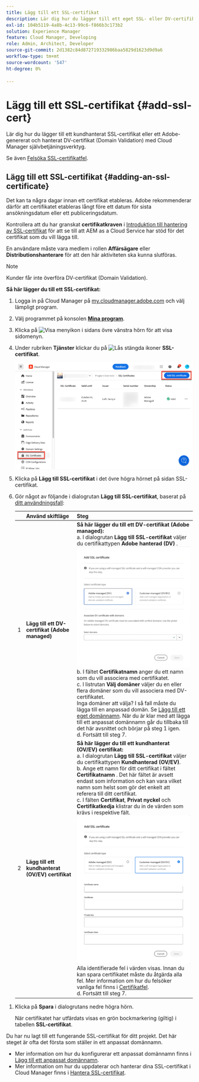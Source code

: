 ```yaml
---
title: Lägg till ett SSL-certifikat
description: Lär dig hur du lägger till ett eget SSL- eller DV-certifikat (Domain Validation) med Cloud Manager självbetjäningsverktyg.
exl-id: 104b5119-4a8b-4c13-99c6-f866b3c173b2
solution: Experience Manager
feature: Cloud Manager, Developing
role: Admin, Architect, Developer
source-git-commit: 2d1382c84d872719332986baa5829d1623d9d9a6
workflow-type: tm+mt
source-wordcount: '547'
ht-degree: 0%

---
```



# Lägg till ett SSL-certifikat {#add-ssl-cert}

Lär dig hur du lägger till ett kundhanterat SSL-certifikat eller ett Adobe-genererat och hanterat DV-certifikat (Domain Validation) med Cloud Manager självbetjäningsverktyg.

Se även [Felsöka SSL-certifikatfel](/help/implementing/cloud-manager/managing-ssl-certifications/troubleshoot-ssl-cert.md).

## Lägg till ett SSL-certifikat {#adding-an-ssl-certificate}

Det kan ta några dagar innan ett certifikat etableras. Adobe rekommenderar därför att certifikatet etableras långt före ett datum för sista ansökningsdatum eller ett publiceringsdatum.

Kontrollera att du har granskat **certifikatkraven** i [Introduktion till hantering av SSL-certifikat](/help/implementing/cloud-manager/managing-ssl-certifications/introduction-to-ssl-certificates.md#requirements) för att se till att AEM as a Cloud Service har stöd för det certifikat som du vill lägga till.

En användare måste vara medlem i rollen **Affärsägare** eller **Distributionshanterare** för att den här aktiviteten ska kunna slutföras.

>[!NOTE]
>
>Kunder får inte överföra DV-certifikat (Domain Validation).

**Så här lägger du till ett SSL-certifikat:**

1. Logga in på Cloud Manager på [my.cloudmanager.adobe.com](https://my.cloudmanager.adobe.com/) och välj lämpligt program.
1. Välj programmet på konsolen **[Mina program](/help/implementing/cloud-manager/navigation.md#my-programs)**.
1. Klicka på ![Visa menyikon](https://spectrum.adobe.com/static/icons/workflow_18/Smock_ShowMenu_18_N.svg) i sidans övre vänstra hörn för att visa sidomenyn.
1. Under rubriken **Tjänster** klickar du på ![Lås stängda ikoner](https://spectrum.adobe.com/static/icons/workflow_18/Smock_LockClosed_18_N.svg) **SSL-certifikat**.

   ![Lägger till ett SSL-certifikat](/help/implementing/cloud-manager/assets/ssl/ssl-cert-add.png)

1. Klicka på **Lägg till SSL-certifikat** i det övre högra hörnet på sidan SSL-certifikat.

1. Gör något av följande i dialogrutan **Lägg till SSL-certifikat**, baserat på [ditt användningsfall](/help/implementing/cloud-manager/managing-ssl-certifications/introduction-to-ssl-certificates.md):

   | | Använd skiftläge | Steg |
   | --- | --- | --- |
   | 1 | **Lägg till ett DV-certifikat (Adobe managed)** | **Så här lägger du till ett DV-certifikat (Adobe managed):**<br> a. I dialogrutan **Lägg till SSL-certifikat** väljer du certifikattypen **Adobe hanterad (DV)** .<br>![Lägg till ett DV-certifikat](/help/implementing/cloud-manager/assets/ssl/add-dv-certificate.png)<br>b. I fältet **Certifikatnamn** anger du ett namn som du vill associera med certifikatet.<br>c. I listrutan **Välj domäner** väljer du en eller flera domäner som du vill associera med DV-certifikatet.<br>Inga domäner att välja? I så fall måste du lägga till en anpassad domän. Se [Lägg till ett eget domännamn](/help/implementing/cloud-manager/custom-domain-names/add-custom-domain-name.md). När du är klar med att lägga till ett anpassat domännamn går du tillbaka till det här avsnittet och börjar på steg 1 igen.<br>d. Fortsätt till steg 7. |
   | 2 | **Lägg till ett kundhanterat (OV/EV) certifikat** | **Så här lägger du till ett kundhanterat (OV/EV) certifikat:**<br> a. I dialogrutan **Lägg till SSL-certifikat** väljer du certifikattypen **Kundhanterad (OV/EV)**.<br>b. Ange ett namn för ditt certifikat i fältet **Certifikatnamn** . Det här fältet är avsett endast som information och kan vara vilket namn som helst som gör det enkelt att referera till ditt certifikat.<br>c. I fälten **Certifikat**, **Privat nyckel** och **Certifikatkedja** klistrar du in de värden som krävs i respektive fält.<br>![Dialogrutan Lägg till SSL-certifikat](/help/implementing/cloud-manager/assets/ssl/ssl-cert-02.png)<br>Alla identifierade fel i värden visas. Innan du kan spara certifikatet måste du åtgärda alla fel. Mer information om hur du felsöker vanliga fel finns i [Certifikatfel](#certificate-errors).<br>d. Fortsätt till steg 7. |

<!--
    **Add an SSL certificate:**
    1. Select the certificate type **Customer managed (OV/EV)**.
    1. In **Certificate name** field, enter a name for your certificate. This field is for informational purposes only and can be any name that helps you reference your certificate easily.
    1. In the **Certificate**, **Private key**, and **Certificate chain** fields, paste the required values into their respective fields.

        ![Add SSL certificate dialog box](/help/implementing/cloud-manager/assets/ssl/ssl-cert-02.png)
  
    Any detected errors in values are displayed. Before you can save your certificate, you must address all errors. See [Certificate errors](#certificate-errors) to learn more about troubleshooting common errors.

    **Add a DV certificate:**
    1. Select the certificate type **Adobe managed (DV)**.

        ![Adding a DC certificate](/help/implementing/cloud-manager/assets/ssl/add-dv-certificate.png)

    1. In the **Select domains** drop-down list, select one or more domains that you want associated with the DV certificate.

        No domains to select? If so, it means that you must add a custom domain. See [Add a custom domain](#add-custom-domain). When you are finished, resume the steps from the beginning again. -->

1. Klicka på **Spara** i dialogrutans nedre högra hörn.

   När certifikatet har utfärdats visas en grön bockmarkering (giltig) i tabellen **SSL-certifikat**.

Du har nu lagt till ett fungerande SSL-certifikat för ditt projekt. Det här steget är ofta det första som ställer in ett anpassat domännamn.

* Mer information om hur du konfigurerar ett anpassat domännamn finns i [Lägg till ett anpassat domännamn](/help/implementing/cloud-manager/custom-domain-names/add-custom-domain-name.md).
* Mer information om hur du uppdaterar och hanterar dina SSL-certifikat i Cloud Manager finns i [Hantera SSL-certifikat](/help/implementing/cloud-manager/managing-ssl-certifications/managing-certificates.md).

<!--
### Add a custom domain {#add-custom-domain}

Before you can add an Adobe generated and managed Domain Validated (DV) certificate, you must first add a custom domain. The process for doing so is nearly the same as detailed in [Introduction to custom domain names](/help/implementing/cloud-manager/custom-domain-names/introduction.md) and [Add a custom domain name](/help/implementing/cloud-manager/custom-domain-names/add-custom-domain-name.md). However, that functionality is now slightly expanded, as described below.

1. When adding a custom domain name, in the **Verify domain** dialog box, select an **Adobe managed certificate**.

    ![Choose Adobe-managed](assets/verify-domain-dialog.png)

1. In the **Verify domain** dialog box, add a CNAME verification record to your DNS.

    ![Add CNAME entry](assets/verify-domain-dialog-adobe-managed.png)

1. After the domain is created, click the ellipsis button in the list of domains and select **Verify** to verify the domain.

    ![Verify domain](assets/verify-domain.png) 

1. Resume the task [Add a DV certificate](#adding-an-ssl-certificate). -->


